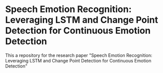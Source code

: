 # Speech Emotion Recognition: Leveraging LSTM and Change Point Detection for Continuous Emotion Detection
 This a repository for the research paper "Speech Emotion Recognition: Leveraging LSTM and Change Point Detection for Continuous Emotion Detection"
